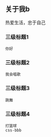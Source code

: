 ## 关于我b
热爱生活，忠于自己
### 三级标题1
    你好
### 三级标题2
    我会唱歌
### 三级标题3
    跳舞
### 三级标题4
    打篮球
    css-bbb